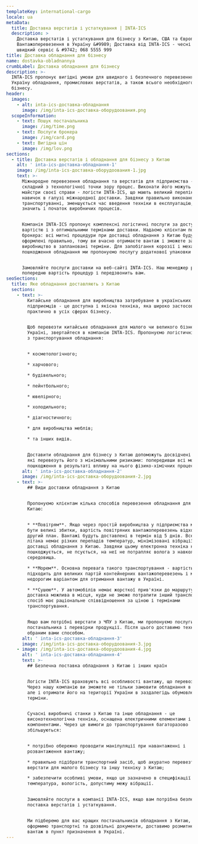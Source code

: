 ```yaml
---
templateKey: international-cargo
locale: ua
metaData:
  title: Доставка верстатів і устаткування | INTA-ICS
  description: >
    Доставка верстатів і устаткування для бізнесу з Китаю, США та Європи &#9989;
    Вантажоперевезення в Україну &#9989; Доставка від INTA-ICS - чесні ціни,
    швидкий сервіс & #9742; 068 5555 999
title: Доставка обладнання для бізнесу
name: dostavka-obladnannya
crumbLabel: Доставка обладнання для бізнесу
description: >-
  INTA-ICS пропонує вигідні умови для швидкого і безпечного перевезення в
  Україну обладнання, промислових верстатів, а також всього необхідного для
  бізнесу.
header:
  images:
    - alt: inta-ics-доставка-обладнання
      image: /img/inta-ics-доставка-оборудоования.png
  scopeInformation:
    - text: Пошук постачальника
      image: /img/time.png
    - text: Послуги брокера
      image: /img/card.png
    - text: Вигідна цін
      image: /img/lov.png
sections:
  - title: Доставка верстатів і обладнання для бізнесу з Китаю
    alt: ' inta-ics-доставка-обладнання-1'
    image: /img/inta-ics-доставка-оборудоования-1.jpg
    text: >-
      Міжнародне перевезення обладнання та верстатів для підприємства - це
      складний з технологічної точки зору процес. Виконати його можуть тільки
      майстри своєї справи - логісти INTA-ICS, що мають великий перелік знань і
      навичок в галузі міжнародної доставки. Завдяки правильно виконаному
      транспортуванні, зменшується час введення техніки в експлуатацію, а
      значить і початок виробничих процесів.


      Компанія INTA-ICS пропонує комплексні логістичні послуги за доступною
      вартістю і з оптимальними термінами доставки. Надаємо клієнтам послуги
      брокера: всі митні процедури при доставці обладнання з Китаю будуть
      оформлені правильно, тому ви вчасно отримаєте вантаж і зможете запускати
      виробництво в заплановані терміни. Для запобігання корозії і механічного
      пошкодження обладнання ми пропонуємо послугу додаткової упаковки товару.


      Замовляйте послуги доставки на веб-сайті INTA-ICS. Наш менеджер розрахує
      попередню вартість процедур і передзвонить вам.
seoSections:
  title: Яке обладнання доставляють з Китаю
  sections:
    - text: >-
        Китайське обладнання для виробництва затребуване в українських
        підприємців - це доступна і якісна техніка, яка широко застосовується
        практично в усіх сферах бізнесу.


        Щоб перевезти китайське обладнання для малого чи великого бізнесу в
        Україні, звертайтеся в компанію INTA-ICS. Пропонуємо логістичні послуги
        з транспортування обладнання:


        * косметологічного;

        * харчового;

        * будівельного;

        * пейнтбольного;

        * ювелірного;

        * холодильного;

        * діагностичного;

        * для виробництва меблів;

        * та інших видів.


        Доставити обладнання для бізнесу з Китаю допоможуть досвідчені логісти,
        які перевезуть його з мінімальними ризиками: попередивши всі можливі
        пошкодження в результаті впливу на нього фізико-хімічних процесів.
      alt: ' inta-ics-доставка-обладнання-2'
      image: /img/inta-ics-доставка-оборудоования-2.jpg
    - text: >-
        ## Види доставки обладнання з Китаю


        Пропонуємо клієнтам кілька способів перевезення обладнання для бізнесу з
        Китаю:


        * **Повітрям**. Якщо через простій виробництва у підприємства можуть
        бути великі збитки, вартість повітряних вантажоперевезень відходить на
        другий план. Вантажі будуть доставлені в термін від 5 днів. Всередині
        літака немає різких перепадів температур, мінімізовані вібрації при
        доставці обладнання з Китаю. Завдяки цьому електронна техніка не
        пошкоджується, не псується, на неї не потрапляє волога з навколишнього
        середовища.

        * **Морем**. Основна перевага такого транспортування - вартість. Вона
        підходить для великих партій контейнерних вантажоперевезень і може стати
        недорогим варіантом для отримання вантажу в Україні.

        * **Сушею**. У автомобілів немає жорсткої прив'язки до маршруту, тому
        доставка можлива в місця, куди не зможе потрапити інший транспорт. Цей
        спосіб має раціональне співвідношення за ціною і термінами
        транспортування.


        Якщо вам потрібні верстати з ЧПУ з Китаю, ми пропонуємо послуги з пошуку
        постачальника і перевірки продукції. Після цього доставимо техніку
        обраним вами способом.
      alt: ' inta-ics-доставка-обладнання-3'
      image: /img/inta-ics-доставка-оборудоования-3.jpg
    - image: /img/inta-ics-доставка-оборудоования-4.jpg
      alt: ' inta-ics-доставка-обладнання-4'
      text: >-
        ## Безпечна поставка обладнання з Китаю і інших країн


        Логісти INTA-ICS враховують всі особливості вантажу, що перевозиться.
        Через нашу компанію ви зможете не тільки замовити обладнання в Китаї,
        але і отримати його на території України в заздалегідь обумовлені
        терміни.


        Сучасні виробничі станки з Китаю та інше обладнання - це
        високотехнологічна техніка, оснащена електричними елементами і крихкими
        компонентами. Через це вимоги до транспортування багаторазово
        збільшуються:


        * потрібно обережно проводити маніпуляції при навантаженні і
        розвантаження вантажу;

        * правильно підібрати транспортний засіб, щоб акуратно перевезти
        верстати для малого бізнесу та іншу техніку з Китаю;

        * забезпечити особливі умови, якщо це зазначено в специфікації вироби -
        температура, вологість, допустиму межу вібрації.


        Замовляйте послуги в компанії INTA-ICS, якщо вам потрібна безпечна
        поставка верстатів і устаткування.


        Ми підберемо для вас кращих постачальників обладнання з Китаю, правильно
        оформимо транспортні та дозвільні документи, доставимо розмитнений
        вантаж в пункт призначення в Україні.
---
```

